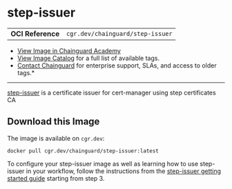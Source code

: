 <!--monopod:start-->
# step-issuer
| | |
| - | - |
| **OCI Reference** | `cgr.dev/chainguard/step-issuer` |


* [View Image in Chainguard Academy](https://edu.chainguard.dev/chainguard/chainguard-images/reference/step-issuer/overview/)
* [View Image Catalog](https://console.enforce.dev/images/catalog) for a full list of available tags.
* [Contact Chainguard](https://www.chainguard.dev/chainguard-images) for enterprise support, SLAs, and access to older tags.*

---
<!--monopod:end-->

<!--overview:start-->
[step-issuer](https://smallstep.com/docs/step-issuer) is a certificate issuer for cert-manager using step certificates CA
<!--overview:end-->

<!--getting:start-->
## Download this Image
The image is available on `cgr.dev`:

```
docker pull cgr.dev/chainguard/step-issuer:latest
```
<!--getting:end-->

<!--body:start-->
To configure your step-issuer image as well as learning how to use step-issuer in your workflow, follow the instructions from the [step-issuer getting started guide](https://github.com/smallstep/step-issuer/blob/master/README.md) starting from step 3.

<!--body:end-->
